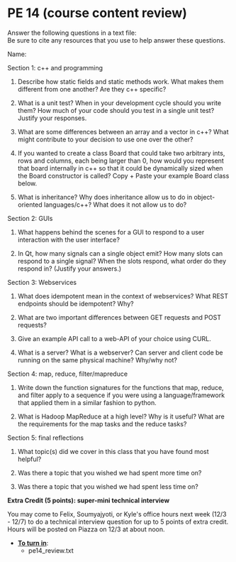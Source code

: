 PE 14 (course content review)
==============

Answer the following questions in a text file:  
Be sure to cite any resources that you use to help answer these questions.

Name:  

Section 1: c++ and programming

1. Describe how static fields and static methods work. What makes them different from one another? Are they c++ specific?

2. What is a unit test? When in your development cycle should you write them? How much of your code should you test in a single unit test? Justify your responses.

3. What are some differences between an array and a vector in c++? What might contribute to your decision to use one over the other?

4. If you wanted to create a class Board that could take two arbitrary ints, rows and columns, each being larger than 0, how would you represent that board internally in c++ so that it could be dynamically sized when the Board constructor is called? Copy + Paste your example Board class below.

5. What is inheritance? Why does inheritance allow us to do in object-oriented languages/c++? What does it not allow us to do?

Section 2: GUIs

1. What happens behind the scenes for a GUI to respond to a user interaction with the user interface?

2. In Qt, how many signals can a single object emit? How many slots can respond to a single signal? When the slots respond, what order do they respond in? (Justify your answers.)

Section 3: Webservices

1. What does idempotent mean in the context of webservices? What REST endpoints should be idempotent? Why?

2. What are two important differences between GET requests and POST requests?

3. Give an example API call to a web-API of your choice using CURL.

4. What is a server? What is a webserver? Can server and client code be running on the same physical machine? Why/why not?

Section 4: map, reduce, filter/mapreduce

1. Write down the function signatures for the functions that map, reduce, and filter apply to a sequence if you were using a language/framework that applied them in a similar fashion to python.

2. What is Hadoop MapReduce at a high level? Why is it useful? What are the requirements for the map tasks and the reduce tasks?

Section 5: final reflections

1. What topic(s) did we cover in this class that you have found most helpful?

2. Was there a topic that you wished we had spent more time on?

3. Was there a topic that you wished we had spent less time on?


__Extra Credit (5 points): super-mini technical interview__  

You may come to Felix, Soumyajyoti, or Kyle's office hours next week (12/3 - 12/7) to do a technical interview question for up to 5 points of extra credit. Hours will be posted on Piazza on 12/3 at about noon.

- [__To turn in__]():
    - pe14_review.txt
